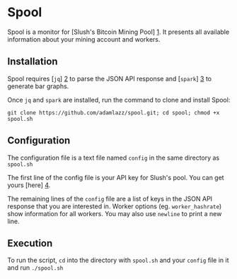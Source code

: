 # Spool

Spool is a monitor for [Slush's Bitcoin Mining Pool] [1]. It presents all available information about your mining account and workers.

## Installation

Spool requires [`jq`] [2] to parse the JSON API response and [`spark`] [3] to generate bar graphs.

Once `jq` and `spark` are installed, run the command to clone and install Spool:

`git clone https://github.com/adamlazz/spool.git; cd spool; chmod +x spool.sh`

## Configuration

The configuration file is a text file named `config` in the same directory as `spool.sh`

The first line of the config file is your API key for Slush's pool. You can get yours [here] [4].

The remaining lines of the `config` file are a list of keys in the JSON API response that you are interested in. Worker options (eg. `worker_hashrate`) show information for all workers. You may also use `newline` to print a new line.

## Execution

To run the script, `cd` into the directory with `spool.sh` and your `config` file in it and run `./spool.sh`

[1]: http://mining.bitcoin.cz/
[2]: http://stedolan.github.io/jq/
[3]: https://github.com/holman/spark
[4]: https://mining.bitcoin.cz/accounts/token-manage/
